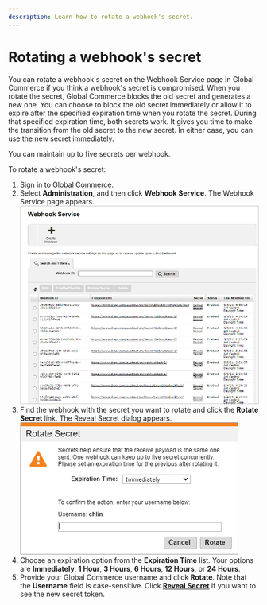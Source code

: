 ```yaml
---
description: Learn how to rotate a webhook's secret.
---
```


# Rotating a webhook's secret

You can rotate a webhook's secret on the Webhook Service page in Global Commerce if you think a webhook's secret is compromised. When you rotate the secret, Global Commerce blocks the old secret and generates a new one. You can choose to block the old secret immediately or allow it to expire after the specified expiration time when you rotate the secret. During that specified expiration time, both secrets work. It gives you time to make the transition from the old secret to the new secret. In either case, you can use the new secret immediately.

You can maintain up to five secrets per webhook.

To rotate a webhook's secret:

1. Sign in to [Global Commerce](https://gc.digitalriver.com/gc/ent/login.do).
2. Select **Administration**, and then click **Webhook Service**. The Webhook Service page appears. \
   <img src="../../.gitbook/assets/Webhook-Service (1).png" alt="" data-size="original">&#x20;
3. Find the webhook with the secret you want to rotate and click the **Rotate Secret** link. The Reveal Secret dialog appears. \
   <img src="../../.gitbook/assets/Rotate-Secret.png" alt="" data-size="original">&#x20;
4. Choose an expiration option from the **Expiration Time** list. Your options are **Immediately**, **1 Hour**, **3 Hours**, **6 Hours**, **12 Hours**, or **24 Hours**.
5. Provide your Global Commerce username and click **Rotate**. Note that the **Username** field is case-sensitive. Click [**Reveal Secret**](revealing-a-webhooks-secret.md) if you want to see the new secret token.
